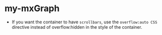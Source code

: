 # my-mxGraph

* If you want the container to have `scrollbars`, use the `overflow:auto CSS` directive instead of overflow:hidden in the style of the container.